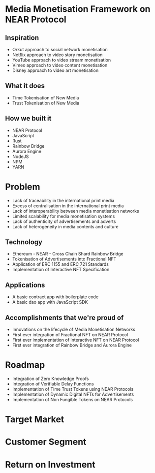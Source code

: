 Media Monetisation Framework on NEAR Protocol
=============================================

## Inspiration
- Orkut approach to social network monetisation
- Netflix approach to video story monetisation
- YouTube approach to video stream monetisation
- Vimeo approach to video content monetisation
- Disney approach to video art monetisation

## What it does
- Time Tokenisation of New Media 
- Trust Tokenisation of New Media

## How we built it
- NEAR Protocol
- JavaScript
- Rust
- Rainbow Bridge
- Aurora Engine
- NodeJS
- NPM
- YARN

# Problem
- Lack of traceability in the international print media
- Excess of centralisation in the international print media
- Lack of interoperability between media monetisation networks
- Limited scalability for media monetisation systems
- Lack of authenticity of advertisements and adverts
- Lack of heterogeneity in media contents and culture

## Technology
- Ethereum - NEAR - Cross Chain Shard Rainbow Bridge
- Tokenisation of Advertisements into Fractional NFT
- Application of ERC 1155 and ERC 721 Standards
- Implementation of Interactive NFT Specification

## Applications
- A basic contract app with boilerplate code
- A basic dao app with JavaScript SDK

## Accomplishments that we're proud of
- Innovations on the lifecycle of Media Monetisation Networks
- First ever integration of Fractional NFT on NEAR Protocol
- First ever implementation of Interactive NFT on NEAR Protocol
- First ever integration of Rainbow Bridge and Aurora Engine

# Roadmap
- Integration of Zero Knowledge Proofs
- Integration of Verifiable Delay Functions
- Implementation of Time Trust Tokens using NEAR Protocols
- Implementation of Dynamic Digital NFTs for Advertisements
- Implementation of Non Fungible Tokens on NEAR Protocols

# Target Market

# Customer Segment

# Return on Investment
